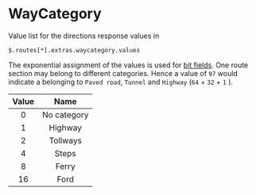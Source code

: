 # WayCategory

Value list for the directions response values in

```jsonpath
$.routes[*].extras.waycategory.values
```

The exponential assignment of the values is used for [bit fields](http://eddmann.com/posts/using-bit-flags-and-enumsets-in-java/). One route section may belong to different categories. Hence a value of ``97`` would indicate a belonging to ``Paved road``, ``Tunnel`` and ``Highway`` (``64`` + ``32`` + ``1`` ).

| Value |    Name     |
|:-----:|:-----------:|
|   0   | No category |
|   1   |   Highway   |
|   2   |  Tollways   |
|   4   |    Steps    |
|   8   |    Ferry    |
|  16   |    Ford     |

[//]: # (keep in sync with org.heigit.ors.routing.graphhopper.extensions.storages.builders.WayCategoryGraphStorageBuilder)